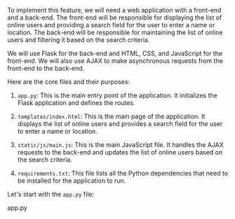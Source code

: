 To implement this feature, we will need a web application with a front-end and a back-end. The front-end will be responsible for displaying the list of online users and providing a search field for the user to enter a name or location. The back-end will be responsible for maintaining the list of online users and filtering it based on the search criteria.

We will use Flask for the back-end and HTML, CSS, and JavaScript for the front-end. We will also use AJAX to make asynchronous requests from the front-end to the back-end.

Here are the core files and their purposes:

1. `app.py`: This is the main entry point of the application. It initializes the Flask application and defines the routes.

2. `templates/index.html`: This is the main page of the application. It displays the list of online users and provides a search field for the user to enter a name or location.

3. `static/js/main.js`: This is the main JavaScript file. It handles the AJAX requests to the back-end and updates the list of online users based on the search criteria.

4. `requirements.txt`: This file lists all the Python dependencies that need to be installed for the application to run.

Let's start with the `app.py` file:

app.py

